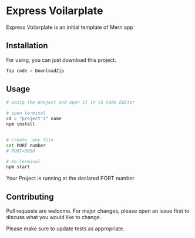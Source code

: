 # Express Voilarplate

Express Voilarplate is an initial template of Mern app

## Installation

For using, you can just download this project.

```bash
Tap code > DownloadZip 
```

## Usage

```python
# Unzip the project and open it in VS Code Editor 

# open terminal
cd > "project's" name
npm install


# Create .env file
set PORT number
# PORT=3050

# Go Terminal
npm start
```
Your Project is running at the declared PORT number

## Contributing

Pull requests are welcome. For major changes, please open an issue first
to discuss what you would like to change.

Please make sure to update tests as appropriate.
